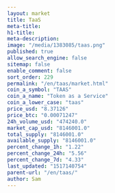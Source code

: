 ```yaml
---
layout: market
title: TaaS
meta-title: 
h1-title: 
meta-description: 
image: "/media/1383085/taas.png"
published: true
allow_search_engine: false
sitemap: false
enable_comment: false
sort_order: 229
permalink: "/en/taas/market.html"
coin_a_symbol: "TAAS"
coin_a_name: "Token as a Service"
coin_a_lower_case: "taas"
price_usd: "8.37126"
price_btc: "0.00071247"
24h_volume_usd: "474240.0"
market_cap_usd: "8146001.0"
total_supply: "8146001.0"
available_supply: "8146001.0"
percent_change_1h: "1.22"
percent_change_24h: "5.56"
percent_change_7d: "4.33"
last_updated: "1517140754"
parent-url: "/en/taas/"
author: Sam
---
```



